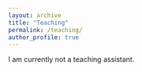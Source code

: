 ```yaml
---
layout: archive
title: "Teaching"
permalink: /teaching/
author_profile: true
---
```

I am currently not a teaching assistant.

<!-- - <a href="https://web.stanford.edu/class/msande338/" style="text-decoration: none;">Reinforcement Learning, MS&E 338</a>. Spring 2023.  -->

<!-- {% include base_path %}

{% for post in site.teaching reversed %}
  {% include archive-single.html %}
{% endfor %} -->
